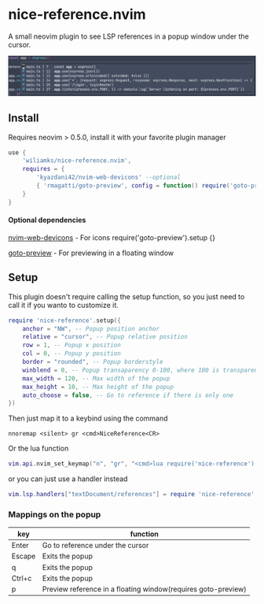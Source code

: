 # nice-reference.nvim
A small neovim plugin to see LSP references in a popup window under the cursor.

![screenshot](screenshots/screenshot.png)

## Install
Requires neovim > 0.5.0, install it with your favorite plugin manager

```lua
use { 
    'wiliamks/nice-reference.nvim', 
    requires = { 
        'kyazdani42/nvim-web-devicons' --optional
        { 'rmagatti/goto-preview', config = function() require('goto-preview').setup {} end } --optional
    } 
}
```

#### Optional dependencies
[nvim-web-devicons](https://github.com/kyazdani42/nvim-web-devicons/) - For icons
require('goto-preview').setup {}

[goto-preview](https://github.com/rmagatti/goto-preview) - For previewing in a floating window

## Setup

This plugin doesn't require calling the setup function, so you just need to call it if you wanto to customize it.

```lua
require 'nice-reference'.setup({
    anchor = "NW", -- Popup position anchor
    relative = "cursor", -- Popup relative position
    row = 1, -- Popup x position
    col = 0, -- Popup y position
    border = "rounded", -- Popup borderstyle
    winblend = 0, -- Popup transaparency 0-100, where 100 is transparent
    max_width = 120, -- Max width of the popup
    max_height = 10, -- Max height of the popup
    auto_choose = false, -- Go to reference if there is only one
})
```

Then just map it to a keybind using the command
```vim
nnoremap <silent> gr <cmd>NiceReference<CR>
```

Or the lua function
```lua
vim.api.nvim_set_keymap("n", "gr", "<cmd>lua require('nice-reference').references()<CR>")
```

or you can just use a handler instead
```lua
vim.lsp.handlers["textDocument/references"] = require 'nice-reference'.reference_handler
```

### Mappings on the popup

| key    | function                                                      |
|--------|---------------------------------------------------------------|
| Enter  | Go to reference under the cursor                              |
| Escape | Exits the popup                                               |
| q      | Exits the popup                                               |
| Ctrl+c | Exits the popup                                               |
| p      | Preview reference in a floating window(requires goto-preview) |
